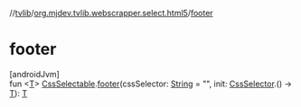 //[tvlib](../../index.md)/[org.mjdev.tvlib.webscrapper.select.html5](index.md)/[footer](footer.md)

# footer

[androidJvm]\
fun &lt;[T](footer.md)&gt; [CssSelectable](../org.mjdev.tvlib.webscrapper.select/-css-selectable/index.md).[footer](footer.md)(cssSelector: [String](https://kotlinlang.org/api/latest/jvm/stdlib/kotlin/-string/index.html) = &quot;&quot;, init: [CssSelector](../org.mjdev.tvlib.webscrapper.select/-css-selector/index.md).() -&gt; [T](footer.md)): [T](footer.md)
